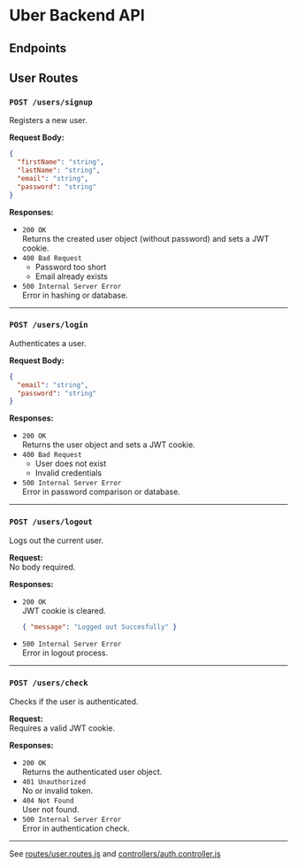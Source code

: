 # Uber Backend API

## Endpoints

## User Routes

### `POST /users/signup`
Registers a new user.

**Request Body:**
```json
{
  "firstName": "string",
  "lastName": "string",
  "email": "string",
  "password": "string"
}
```

**Responses:**
- `200 OK`  
  Returns the created user object (without password) and sets a JWT cookie.
- `400 Bad Request`  
  - Password too short  
  - Email already exists
- `500 Internal Server Error`  
  Error in hashing or database.

---

### `POST /users/login`
Authenticates a user.

**Request Body:**
```json
{
  "email": "string",
  "password": "string"
}
```

**Responses:**
- `200 OK`  
  Returns the user object and sets a JWT cookie.
- `400 Bad Request`  
  - User does not exist  
  - Invalid credentials
- `500 Internal Server Error`  
  Error in password comparison or database.

---

### `POST /users/logout`
Logs out the current user.

**Request:**  
No body required.

**Responses:**
- `200 OK`  
  JWT cookie is cleared.  
  ```json
  { "message": "Logged out Succesfully" }
  ```
- `500 Internal Server Error`  
  Error in logout process.

---

### `POST /users/check`
Checks if the user is authenticated.

**Request:**  
Requires a valid JWT cookie.

**Responses:**
- `200 OK`  
  Returns the authenticated user object.
- `401 Unauthorized`  
  No or invalid token.
- `404 Not Found`  
  User not found.
- `500 Internal Server Error`  
  Error in authentication check.

---

See [routes/user.routes.js](routes/user.routes.js) and [controllers/auth.controller.js](controllers/auth.controller.js)